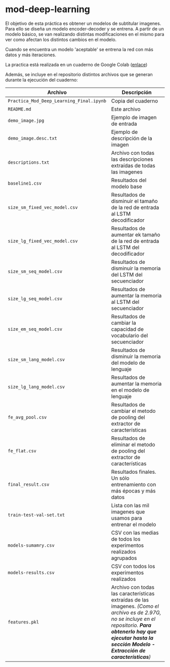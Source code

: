 # mod-deep-learning

El objetivo de esta práctica es obtener un modelos de subtitular imagenes. Para ello se diseña un modelo encoder-decoder y se entrena. A partir de un modelo básico, se van realizando distintas modificaciones en el mismo para ver como afectan los distintos cambios en el modelo.

Cuando se encuentra un modelo 'aceptable' se entrena la red con más datos y más iteraciones.

La practica está realizada en un cuaderno de Google Colab ([enlace](https://colab.research.google.com/drive/1aVOG3RO36p1Crynzv4yUncDd2M4SlZEk))

Además, se incluye en el repositorio distintos archivos que se generan durante la ejecución del cuaderno:

| Archivo | Descripción |
| --- | ---|
| `Practica_Mod_Deep_Learning_Final.ipynb` | Copia del cuaderno |
| `README.md` | Este archivo |
| `demo_image.jpg` | Ejemplo de imagen de entrada |
| `demo_image.desc.txt` | Ejemplo de descripción de la imagen |
| `descriptions.txt` | Archivo con todas las descripciones extraídas de todas las imagenes|
| `baseline1.csv` | Resultados del modelo base |
| `size_sm_fixed_vec_model.csv` | Resultados de disminuir el tamaño de la red de entrada al LSTM decodificador |
| `size_lg_fixed_vec_model.csv` | Resultados de aumentar ek tamaño de la red de entrada al LSTM del decodificador |
| `size_sm_seq_model.csv` | Resultados de disminuir la memoria del LSTM del secuenciador |
| `size_lg_seq_model.csv` | Resultados de aumentar la memoria al LSTM del secuenciador |
| `size_em_seq_model.csv` | Resultados de cambiar la capacidad de vocabulario del secuenciador |
| `size_sm_lang_model.csv` | Resultados de disminuir la memoria del modelo de lenguaje |
| `size_lg_lang_model.csv` | Resultados de aumentar la memoria en el modelo de lenguaje |
| `fe_avg_pool.csv` | Resultados de cambiar el metodo de pooling del extractor de características |
| `fe_flat.csv` | Resultados de eliminar el metodo de pooling del extractor de características |
| `final_result.csv` | Resultados finales. Un sólo entrenamiento con más épocas y más datos |
| `train-test-val-set.txt`| Lista con las mil imagenes que usamos para entrenar el modelo  |
| `models-sumamry.csv` | CSV con las medias de todos los experimentos realizados agrupados |
| `models-results.csv` | CSV con todos los experimentos realizados|
| `features.pkl` | Archivo con todas las características extraídas de las imagenes. *(Como el archivo es de 2.97G, no se incluye en el repositorio. **Para obtenerlo hay que ejecutar hasta la sección Modelo - Extracción de características**)* |
